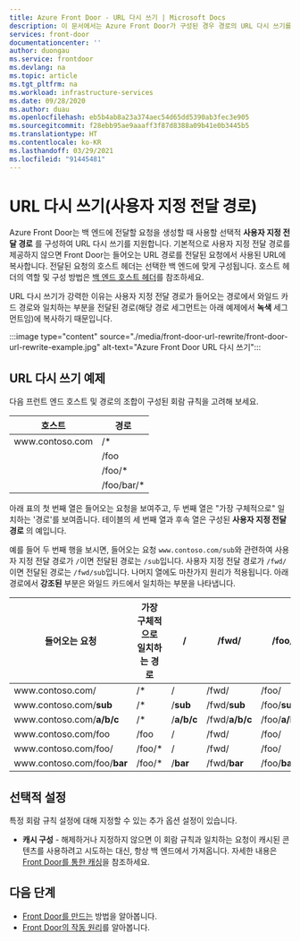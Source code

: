 ```yaml
---
title: Azure Front Door - URL 다시 쓰기 | Microsoft Docs
description: 이 문서에서는 Azure Front Door가 구성된 경우 경로의 URL 다시 쓰기를 수행하는 방법을 설명합니다.
services: front-door
documentationcenter: ''
author: duongau
ms.service: frontdoor
ms.devlang: na
ms.topic: article
ms.tgt_pltfrm: na
ms.workload: infrastructure-services
ms.date: 09/28/2020
ms.author: duau
ms.openlocfilehash: eb5b4ab8a23a374aec54d65dd5390ab3fec3e905
ms.sourcegitcommit: f28ebb95ae9aaaff3f87d8388a09b41e0b3445b5
ms.translationtype: HT
ms.contentlocale: ko-KR
ms.lasthandoff: 03/29/2021
ms.locfileid: "91445481"
---
```

# <a name="url-rewrite-custom-forwarding-path"></a>URL 다시 쓰기(사용자 지정 전달 경로)
Azure Front Door는 백 엔드에 전달할 요청을 생성할 때 사용할 선택적 **사용자 지정 전달 경로** 를 구성하여 URL 다시 쓰기를 지원합니다. 기본적으로 사용자 지정 전달 경로를 제공하지 않으면 Front Door는 들어오는 URL 경로를 전달된 요청에서 사용된 URL에 복사합니다. 전달된 요청의 호스트 헤더는 선택한 백 엔드에 맞게 구성됩니다. 호스트 헤더의 역할 및 구성 방법은 [백 엔드 호스트 헤더](front-door-backend-pool.md#hostheader)를 참조하세요.

URL 다시 쓰기가 강력한 이유는 사용자 지정 전달 경로가 들어오는 경로에서 와일드 카드 경로와 일치하는 부분을 전달된 경로(해당 경로 세그먼트는 아래 예제에서 **녹색** 세그먼트임)에 복사하기 때문입니다.
</br>

:::image type="content" source="./media/front-door-url-rewrite/front-door-url-rewrite-example.jpg" alt-text="Azure Front Door URL 다시 쓰기":::

## <a name="url-rewrite-example"></a>URL 다시 쓰기 예제
다음 프런트 엔드 호스트 및 경로의 조합이 구성된 회람 규칙을 고려해 보세요.

| 호스트      | 경로       |
|------------|-------------|
| www\.contoso.com | /\*   |
|            | /foo        |
|            | /foo/\*     |
|            | /foo/bar/\* |

아래 표의 첫 번째 열은 들어오는 요청을 보여주고, 두 번째 열은 "가장 구체적으로" 일치하는 '경로'를 보여줍니다.  테이블의 세 번째 열과 후속 열은 구성된 **사용자 지정 전달 경로** 의 예입니다.

예를 들어 두 번째 행을 보시면, 들어오는 요청 `www.contoso.com/sub`와 관련하여 사용자 지정 전달 경로가 `/`이면 전달된 경로는 `/sub`입니다. 사용자 지정 전달 경로가 `/fwd/`이면 전달된 경로는 `/fwd/sub`입니다. 나머지 열에도 마찬가지 원리가 적용됩니다. 아래 경로에서 **강조된** 부분은 와일드 카드에서 일치하는 부분을 나타냅니다.

| 들어오는 요청       | 가장 구체적으로 일치하는 경로 | /          | /fwd/          | /foo/          | /foo/bar/          |
|------------------------|--------------------------|------------|----------------|----------------|--------------------|
| www\.contoso.com/            | /\*                      | /          | /fwd/          | /foo/          | /foo/bar/          |
| www\.contoso.com/**sub**     | /\*                      | /**sub**   | /fwd/**sub**   | /foo/**sub**   | /foo/bar/**sub**   |
| www\.contoso.com/**a/b/c**   | /\*                      | /**a/b/c** | /fwd/**a/b/c** | /foo/**a/b/c** | /foo/bar/**a/b/c** |
| www\.contoso.com/foo         | /foo                     | /          | /fwd/          | /foo/          | /foo/bar/          |
| www\.contoso.com/foo/        | /foo/\*                  | /          | /fwd/          | /foo/          | /foo/bar/          |
| www\.contoso.com/foo/**bar** | /foo/\*                  | /**bar**   | /fwd/**bar**   | /foo/**bar**   | /foo/bar/**bar**   |

## <a name="optional-settings"></a>선택적 설정
특정 회람 규칙 설정에 대해 지정할 수 있는 추가 옵션 설정이 있습니다.

* **캐시 구성** - 해제하거나 지정하지 않으면 이 회람 규칙과 일치하는 요청이 캐시된 콘텐츠를 사용하려고 시도하는 대신, 항상 백 엔드에서 가져옵니다. 자세한 내용은 [Front Door를 통한 캐싱](front-door-caching.md)을 참조하세요.

## <a name="next-steps"></a>다음 단계

- [Front Door를 만드는](quickstart-create-front-door.md) 방법을 알아봅니다.
- [Front Door의 작동 원리](front-door-routing-architecture.md)를 알아봅니다.
